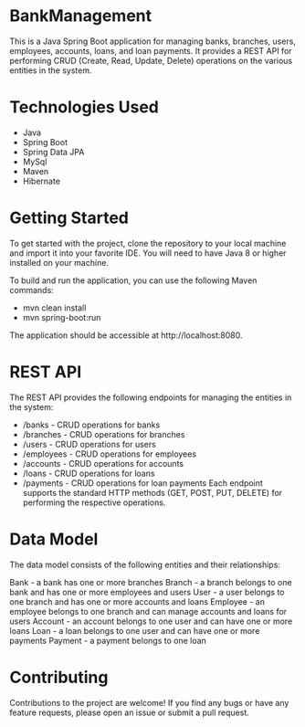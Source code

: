 # BankManagement

This is a Java Spring Boot application for managing banks, branches, users, employees, accounts, loans, and loan payments. It provides a REST API for performing CRUD (Create, Read, Update, Delete) operations on the various entities in the system.

# Technologies Used
- Java
- Spring Boot
- Spring Data JPA
- MySql
- Maven
- Hibernate

# Getting Started
To get started with the project, clone the repository to your local machine and import it into your favorite IDE. You will need to have Java 8 or higher installed on your machine.

To build and run the application, you can use the following Maven commands:
* mvn clean install
* mvn spring-boot:run

The application should be accessible at http://localhost:8080.

# REST API
The REST API provides the following endpoints for managing the entities in the system:

- /banks - CRUD operations for banks
- /branches - CRUD operations for branches
- /users - CRUD operations for users
- /employees - CRUD operations for employees
- /accounts - CRUD operations for accounts
- /loans - CRUD operations for loans
- /payments - CRUD operations for loan payments
Each endpoint supports the standard HTTP methods (GET, POST, PUT, DELETE) for performing the respective operations.

# Data Model
The data model consists of the following entities and their relationships:

Bank - a bank has one or more branches
Branch - a branch belongs to one bank and has one or more employees and users
User - a user belongs to one branch and has one or more accounts and loans
Employee - an employee belongs to one branch and can manage accounts and loans for users
Account - an account belongs to one user and can have one or more loans
Loan - a loan belongs to one user and can have one or more payments
Payment - a payment belongs to one loan

# Contributing
Contributions to the project are welcome! If you find any bugs or have any feature requests, please open an issue or submit a pull request.
